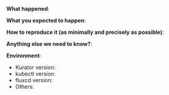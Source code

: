 <!-- Please use this template while reporting a Kurator vulnerability and provide as much info as possible. Not doing so may result in your culnerability not being addressed in a timely manner. Thanks!
-->

**What happened**:

**What you expected to happen**:

**How to reproduce it (as minimally and precisely as possible)**:

**Anything else we need to know?**:

**Environment**:

- Kurator version:
- kubectl version:
- fluxcd version:
- Others:
